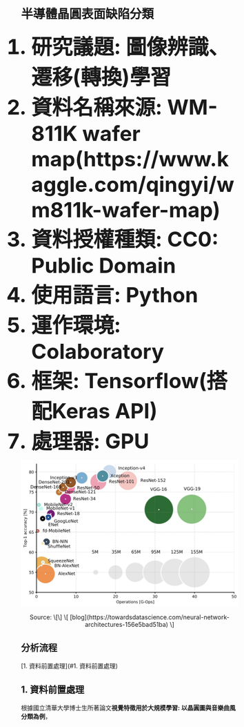 # 半導體晶圓表面缺陷分類
<ol>
  <font size=14><b><li>研究議題: 圖像辨識、遷移(轉換)學習</li></b></font>
  <font size=14><b><li>資料名稱來源: WM-811K wafer map(https://www.kaggle.com/qingyi/wm811k-wafer-map) </li></b></font>
  <font size=14><b><li>資料授權種類: CC0: Public Domain</li></b></font>
  <font size=14><b><li>使用語言: Python</li></b></font>
  <font size=14><b><li>運作環境: Colaboratory</li></b></font>
  <font size=14><b><li>框架: Tensorflow(搭配Keras API)</li></b></font>
  <font size=14><b><li>處理器: GPU</li></b></font>
</ol>

<p align="center">
  <img src="/Python/Classification/Multiclass/Wafer/image/cnn_comparison.png">
</p>

<center>
  Source: \[\]  \[ [blog](https://towardsdatascience.com/neural-network-architectures-156e5bad51ba) \]
  <br>
</center>

## 分析流程
[1. 資料前置處理](#1. 資料前置處理)

## 1. 資料前置處理
根據國立清華大學博士生所著論文**視覺特徵用於大規模學習: 以晶圓圖與音樂曲風分類為例**，
